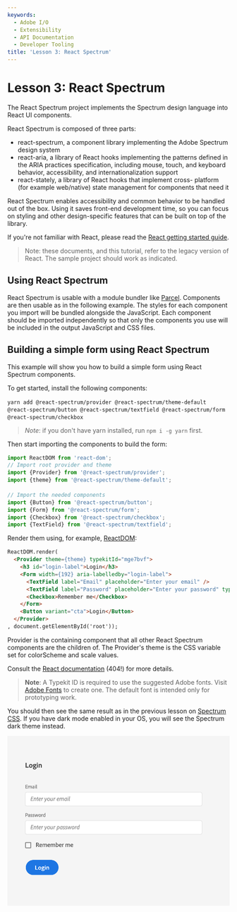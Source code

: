 ```yaml
---
keywords:
  - Adobe I/O
  - Extensibility
  - API Documentation
  - Developer Tooling
title: 'Lesson 3: React Spectrum'
---
```


# Lesson 3: React Spectrum

The React Spectrum project implements the Spectrum design language into React UI components.

React Spectrum is composed of three parts:

* react-spectrum, a component library implementing the Adobe Spectrum design system
* react-aria, a library of React hooks implementing the patterns defined in the ARIA practices specification, including mouse, touch, and keyboard behavior, accessibility, and internationalization support
* react-stately, a library of React hooks that implement cross- platform (for example web/native) state management for components that need it

React Spectrum enables accessibility and common behavior to be handled out of the box. Using it saves front-end development time, so you can focus on styling and other design-specific features that can be built on top of the library.

If you're not familiar with React, please read the [React getting started guide](https://reactjs.org/docs/getting-started.html). 

> Note: these documents, and this tutorial, refer to the legacy version of React. The sample project should work as indicated.

## Using React Spectrum

React Spectrum is usable with a module bundler like [Parcel](https://parceljs.org/). 
Components are then usable as in the following example. The styles for each component you import will be bundled alongside the JavaScript. Each component should be imported independently so that only the components you use will be included in the output JavaScript and CSS files.

## Building a simple form using React Spectrum

This example will show you how to build a simple form using React Spectrum components.

To get started, install the following components:

`yarn add @react-spectrum/provider @react-spectrum/theme-default @react-spectrum/button @react-spectrum/textfield @react-spectrum/form @react-spectrum/checkbox`

> *Note*: if you don't have yarn installed, run `npm i -g yarn` first.

Then start importing the components to build the form: 

```javascript
import ReactDOM from 'react-dom';
// Import root provider and theme
import {Provider} from '@react-spectrum/provider';
import {theme} from '@react-spectrum/theme-default';

// Import the needed components
import {Button} from '@react-spectrum/button';
import {Form} from '@react-spectrum/form';
import {Checkbox} from '@react-spectrum/checkbox';
import {TextField} from '@react-spectrum/textfield';
```

Render them using, for example, [ReactDOM](https://fr.reactjs.org/docs/react-dom.html): 

```html
ReactDOM.render(
  <Provider theme={theme} typekitId="mge7bvf">
    <h3 id="login-label">Login</h3>
    <Form width={192} aria-labelledby="login-label">
      <TextField label="Email" placeholder="Enter your email" />
      <TextField label="Password" placeholder="Enter your password" type="password" />
      <Checkbox>Remember me</Checkbox>
    </Form>
    <Button variant="cta">Login</Button>
  </Provider>
, document.getElementById('root'));
```

Provider is the containing component that all other React Spectrum components are the children of. The Provider's theme is the CSS variable set for colorScheme and scale values.

Consult the [React documentation](https://react-spectrum.adobe.com/docs/react-spectrum/Provider.html) (404!) for more details.

> **Note**: A Typekit ID is required to use the suggested Adobe fonts. Visit [Adobe Fonts](https://fonts.adobe.com/?ref=tk.com) to create one. The default font is intended only for prototyping work.

You should then see the same result as in the previous lesson on [Spectrum CSS](lesson2.md). If you have dark mode enabled in your OS, you will see the Spectrum dark theme instead.

![form](assets/form.png) 

